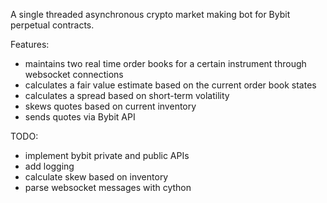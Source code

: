 A single threaded asynchronous crypto market making bot for Bybit perpetual contracts.

Features:
* maintains two real time order books for a certain instrument through websocket connections
* calculates a fair value estimate based on the current order book states
* calculates a spread based on short-term volatility
* skews quotes based on current inventory
* sends quotes via Bybit API

TODO:
* implement bybit private and public APIs
* add logging
* calculate skew based on inventory
* parse websocket messages with cython